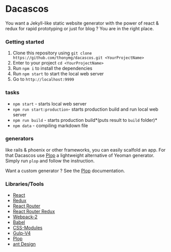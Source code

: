 # Dacascos
You want a Jekyll-like static website generator with the power of react & redux 
for rapid prototyping or just for blog ? You are in the right place.  

### Getting started
1. Clone this repository using `git clone https://github.com/thonymg/dacascos.git <YourProjectName>`
2. Enter to your project `cd <YourProjectName>`
3. Run `npm i` to install the dependencies
4. Run `npm start` to start the local web server
5. Go to `http://localhost:9999`

### tasks
- `npm start` - starts local web server
- `npm run start:production`- starts production build and run local web server
- `npm run build` - starts production build*(puts result to `build` folder)*
- `npm data` - compiling markdown file

### generators
like rails & phoenix or other frameworks, you can easily scalfold an app.
For that Dacascos use [Plop](https://github.com/amwmedia/plop) a lightweight 
alternative of Yeoman generator. Simply run `plop` and follow the instruction.

Want a custom generator ? See the [Plop](https://github.com/amwmedia/plop) documentation.

### Libraries/Tools
- [React](https://facebook.github.io/react) 
- [Redux](https://github.com/rackt/redux) 
- [React Router](https://github.com/reactjs/react-router)
- [React Router Redux](https://github.com/reactjs/react-router-redux)
- [Webpack-2](https://webpack.github.io)
- [Babel](https://babeljs.io)
- [CSS-Modules](https://github.com/css-modules/css-modules)
- [Gulp-V4](https://github.com/gulpjs/gulp)
- [Plop](https://github.com/amwmedia/plop)
- [ant Design](https://github.com/ant-design/ant-design)

